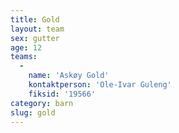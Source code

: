 ```yaml
---
title: Gold
layout: team
sex: gutter
age: 12
teams:
  -
    name: 'Askøy Gold'
    kontaktperson: 'Ole-Ivar Guleng'
    fiksid: '19566'
category: barn
slug: gold
---
```

